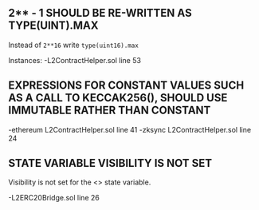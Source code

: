 ## 2**<N> - 1 SHOULD BE RE-WRITTEN AS TYPE(UINT<N>).MAX

Instead of `2**16` write `type(uint16).max`

Instances:
-L2ContractHelper.sol line 53

## EXPRESSIONS FOR CONSTANT VALUES SUCH AS A CALL TO KECCAK256(), SHOULD USE IMMUTABLE RATHER THAN CONSTANT

-ethereum L2ContractHelper.sol line 41
-zksync L2ContractHelper.sol line 24


## STATE VARIABLE VISIBILITY IS NOT SET
Visibility is not set for the <> state variable.

-L2ERC20Bridge.sol line 26











